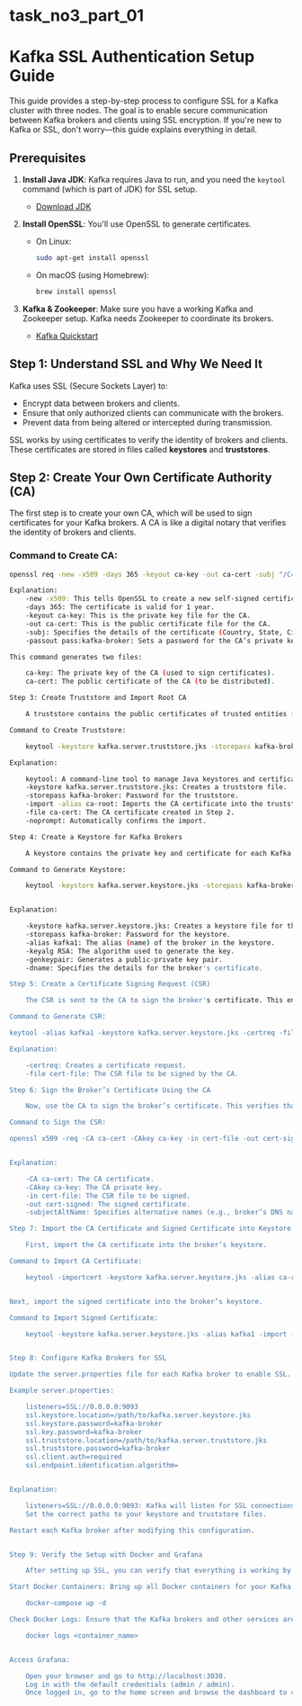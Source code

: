 # task_no3_part_01

# Kafka SSL Authentication Setup Guide


This guide provides a step-by-step process to configure SSL for a Kafka cluster with three nodes. The goal is to enable secure communication between Kafka brokers and clients using SSL encryption. If you're new to Kafka or SSL, don't worry—this guide explains everything in detail.

## Prerequisites

1. **Install Java JDK**: Kafka requires Java to run, and you need the `keytool` command (which is part of JDK) for SSL setup.
   - [Download JDK](https://www.oracle.com/java/technologies/javase-jdk11-downloads.html)

2. **Install OpenSSL**: You'll use OpenSSL to generate certificates.
   - On Linux: 
     ```bash
     sudo apt-get install openssl
     ```
   - On macOS (using Homebrew): 
     ```bash
     brew install openssl
     ```

3. **Kafka & Zookeeper**: Make sure you have a working Kafka and Zookeeper setup. Kafka needs Zookeeper to coordinate its brokers.
   - [Kafka Quickstart](https://kafka.apache.org/quickstart)

## Step 1: Understand SSL and Why We Need It

Kafka uses SSL (Secure Sockets Layer) to:
- Encrypt data between brokers and clients.
- Ensure that only authorized clients can communicate with the brokers.
- Prevent data from being altered or intercepted during transmission.

SSL works by using certificates to verify the identity of brokers and clients. These certificates are stored in files called **keystores** and **truststores**.

## Step 2: Create Your Own Certificate Authority (CA)

The first step is to create your own CA, which will be used to sign certificates for your Kafka brokers. A CA is like a digital notary that verifies the identity of brokers and clients.

### Command to Create CA:
```bash
openssl req -new -x509 -days 365 -keyout ca-key -out ca-cert -subj "/C=DE/ST=NRW/L=MS/O=juplo/OU=kafka/CN=Root-CA" -passout pass:kafka-broker

Explanation:
    -new -x509: This tells OpenSSL to create a new self-signed certificate.
    -days 365: The certificate is valid for 1 year.
    -keyout ca-key: This is the private key file for the CA.
    -out ca-cert: This is the public certificate file for the CA.
    -subj: Specifies the details of the certificate (Country, State, City, Organization, etc.).
    -passout pass:kafka-broker: Sets a password for the CA’s private key.

This command generates two files:

    ca-key: The private key of the CA (used to sign certificates).
    ca-cert: The public certificate of the CA (to be distributed).

Step 3: Create Truststore and Import Root CA

    A truststore contains the public certificates of trusted entities (in this case, our CA). Kafka brokers and clients use this truststore to trust the CA that signed the certificates.

Command to Create Truststore:

    keytool -keystore kafka.server.truststore.jks -storepass kafka-broker -import -alias ca-root -file ca-cert -noprompt

Explanation:

    keytool: A command-line tool to manage Java keystores and certificates.
    -keystore kafka.server.truststore.jks: Creates a truststore file.
    -storepass kafka-broker: Password for the truststore.
    -import -alias ca-root: Imports the CA certificate into the truststore.
    -file ca-cert: The CA certificate created in Step 2.
    -noprompt: Automatically confirms the import.

Step 4: Create a Keystore for Kafka Brokers

    A keystore contains the private key and certificate for each Kafka broker. Each broker needs its own keystore with a unique certificate.

Command to Generate Keystore:

    keytool -keystore kafka.server.keystore.jks -storepass kafka-broker -alias kafka1 -validity 365 -keyalg RSA -genkeypair -keypass kafka-broker -dname "CN=kafka1,OU=kafka,O=juplo,L=MS,ST=NRW,C=DE"


Explanation:

    -keystore kafka.server.keystore.jks: Creates a keystore file for the broker.
    -storepass kafka-broker: Password for the keystore.
    -alias kafka1: The alias (name) of the broker in the keystore.
    -keyalg RSA: The algorithm used to generate the key.
    -genkeypair: Generates a public-private key pair.
    -dname: Specifies the details for the broker's certificate.

Step 5: Create a Certificate Signing Request (CSR)

    The CSR is sent to the CA to sign the broker's certificate. This ensures that the broker's identity can be verified.

Command to Generate CSR:

keytool -alias kafka1 -keystore kafka.server.keystore.jks -certreq -file cert-file -storepass kafka-broker -keypass kafka-broker

Explanation:

    -certreq: Creates a certificate request.
    -file cert-file: The CSR file to be signed by the CA.

Step 6: Sign the Broker’s Certificate Using the CA

    Now, use the CA to sign the broker’s certificate. This verifies that the broker’s identity is trusted by the CA.

Command to Sign the CSR:

openssl x509 -req -CA ca-cert -CAkey ca-key -in cert-file -out cert-signed -days 365 -CAcreateserial -passin pass:kafka-broker -extensions SAN -extfile <(printf "\n[SAN]\nsubjectAltName=DNS:kafka1,DNS:localhost")


Explanation:

    -CA ca-cert: The CA certificate.
    -CAkey ca-key: The CA private key.
    -in cert-file: The CSR file to be signed.
    -out cert-signed: The signed certificate.
    -subjectAltName: Specifies alternative names (e.g., broker’s DNS name).

Step 7: Import the CA Certificate and Signed Certificate into Keystore

    First, import the CA certificate into the broker’s keystore.

Command to Import CA Certificate:

    keytool -importcert -keystore kafka.server.keystore.jks -alias ca-root -file ca-cert -storepass kafka-broker -keypass kafka-broker -noprompt


Next, import the signed certificate into the broker’s keystore.

Command to Import Signed Certificate:

    keytool -keystore kafka.server.keystore.jks -alias kafka1 -import -file cert-signed -storepass kafka-broker -keypass kafka-broker -noprompt


Step 8: Configure Kafka Brokers for SSL

Update the server.properties file for each Kafka broker to enable SSL.

Example server.properties:

    listeners=SSL://0.0.0.0:9093
    ssl.keystore.location=/path/to/kafka.server.keystore.jks
    ssl.keystore.password=kafka-broker
    ssl.key.password=kafka-broker
    ssl.truststore.location=/path/to/kafka.server.truststore.jks
    ssl.truststore.password=kafka-broker
    ssl.client.auth=required
    ssl.endpoint.identification.algorithm=


Explanation:

    listeners=SSL://0.0.0.0:9093: Kafka will listen for SSL connections on port 9093.
    Set the correct paths to your keystore and truststore files.

Restart each Kafka broker after modifying this configuration.


Step 9: Verify the Setup with Docker and Grafana

    After setting up SSL, you can verify that everything is working by checking the Docker logs and accessing Grafana.

Start Docker Containers: Bring up all Docker containers for your Kafka cluster.

    docker-compose up -d

Check Docker Logs: Ensure that the Kafka brokers and other services are up and running without        SSL-related errors. Use this command to check the logs:

    docker logs <container_name>


Access Grafana:

    Open your browser and go to http://localhost:3030.
    Log in with the default credentials (admin / admin).
    Once logged in, go to the home screen and browse the dashboard to verify that the Kafka metrics are being displayed correctly.




